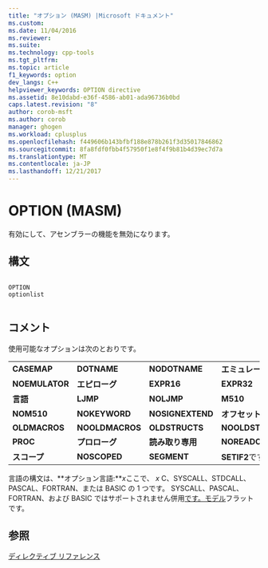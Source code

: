 ```yaml
---
title: "オプション (MASM) |Microsoft ドキュメント"
ms.custom: 
ms.date: 11/04/2016
ms.reviewer: 
ms.suite: 
ms.technology: cpp-tools
ms.tgt_pltfrm: 
ms.topic: article
f1_keywords: option
dev_langs: C++
helpviewer_keywords: OPTION directive
ms.assetid: 8e10dabd-e36f-4586-ab01-ada96736b0bd
caps.latest.revision: "8"
author: corob-msft
ms.author: corob
manager: ghogen
ms.workload: cplusplus
ms.openlocfilehash: f449606b143bfbf188e878b261f3d35017846862
ms.sourcegitcommit: 8fa8fdf0fbb4f57950f1e8f4f9b81b4d39ec7d7a
ms.translationtype: MT
ms.contentlocale: ja-JP
ms.lasthandoff: 12/21/2017
---
```

# <a name="option-masm"></a>OPTION (MASM)
有効にして、アセンブラーの機能を無効になります。  
  
## <a name="syntax"></a>構文  
  
```  
  
OPTION   
optionlist  
  
```  
  
## <a name="remarks"></a>コメント  
 使用可能なオプションは次のとおりです。  
  
|||||  
|-|-|-|-|  
|**CASEMAP**|**DOTNAME**|**NODOTNAME**|**エミュレーター**|  
|**NOEMULATOR**|**エピローグ**|**EXPR16**|**EXPR32**|  
|**言語**|**LJMP**|**NOLJMP**|**M510**|  
|**NOM510**|**NOKEYWORD**|**NOSIGNEXTEND**|**オフセット**|  
|**OLDMACROS**|**NOOLDMACROS**|**OLDSTRUCTS**|**NOOLDSTRUCTS**|  
|**PROC**|**プロローグ**|**読み取り専用**|**NOREADONLY**|  
|**スコープ**|**NOSCOPED**|**SEGMENT**|**SETIF2**です。|  
  
 言語の構文は、**オプション言語:***x*ここで、 *x* C、SYSCALL、STDCALL、PASCAL、FORTRAN、または BASIC の 1 つです。  SYSCALL、PASCAL、FORTRAN、および BASIC ではサポートされません併用[です。モデル](../../assembler/masm/dot-model.md)フラットです。  
  
## <a name="see-also"></a>参照  
 [ディレクティブ リファレンス](../../assembler/masm/directives-reference.md)